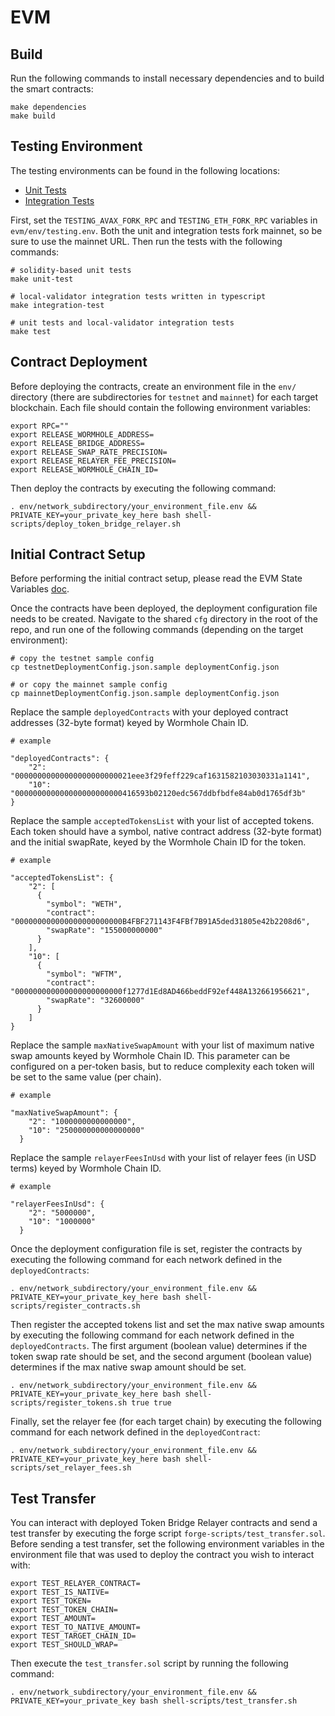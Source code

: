 # EVM

## Build

Run the following commands to install necessary dependencies and to build the smart contracts:

```
make dependencies
make build
```

## Testing Environment

The testing environments can be found in the following locations:

- [Unit Tests](./forge-test/)
- [Integration Tests](./ts/test/01_token_bridge_relayer.ts)

First, set the `TESTING_AVAX_FORK_RPC` and `TESTING_ETH_FORK_RPC` variables in `evm/env/testing.env`. Both the unit and integration tests fork mainnet, so be sure to use the mainnet URL. Then run the tests with the following commands:

```
# solidity-based unit tests
make unit-test

# local-validator integration tests written in typescript
make integration-test

# unit tests and local-validator integration tests
make test
```

## Contract Deployment

Before deploying the contracts, create an environment file in the `env/` directory (there are subdirectories for `testnet` and `mainnet`) for each target blockchain. Each file should contain the following environment variables:

```
export RPC=""
export RELEASE_WORMHOLE_ADDRESS=
export RELEASE_BRIDGE_ADDRESS=
export RELEASE_SWAP_RATE_PRECISION=
export RELEASE_RELAYER_FEE_PRECISION=
export RELEASE_WORMHOLE_CHAIN_ID=
```

Then deploy the contracts by executing the following command:

```
. env/network_subdirectory/your_environment_file.env && PRIVATE_KEY=your_private_key_here bash shell-scripts/deploy_token_bridge_relayer.sh
```

## Initial Contract Setup

Before performing the initial contract setup, please read the EVM State Variables [doc](../docs/EVM_STATE_VARIABLES.md).

Once the contracts have been deployed, the deployment configuration file needs to be created. Navigate to the shared `cfg` directory in the root of the repo, and run one of the following commands (depending on the target environment):

```
# copy the testnet sample config
cp testnetDeploymentConfig.json.sample deploymentConfig.json

# or copy the mainnet sample config
cp mainnetDeploymentConfig.json.sample deploymentConfig.json
```

Replace the sample `deployedContracts` with your deployed contract addresses (32-byte format) keyed by Wormhole Chain ID.

```
# example

"deployedContracts": {
    "2": "00000000000000000000000021eee3f29feff229caf1631582103030331a1141",
    "10": "000000000000000000000000416593b02120edc567ddbfbdfe84ab0d1765df3b"
}
```

Replace the sample `acceptedTokensList` with your list of accepted tokens. Each token should have a symbol, native contract address (32-byte format) and the initial swapRate, keyed by the Wormhole Chain ID for the token.

```
# example

"acceptedTokensList": {
    "2": [
      {
        "symbol": "WETH",
        "contract": "000000000000000000000000B4FBF271143F4FBf7B91A5ded31805e42b2208d6",
        "swapRate": "155000000000"
      }
    ],
    "10": [
      {
        "symbol": "WFTM",
        "contract": "000000000000000000000000f1277d1Ed8AD466beddF92ef448A132661956621",
        "swapRate": "32600000"
      }
    ]
}
```

Replace the sample `maxNativeSwapAmount` with your list of maximum native swap amounts keyed by Wormhole Chain ID. This parameter can be configured on a per-token basis, but to reduce complexity each token will be set to the same value (per chain).

```
# example

"maxNativeSwapAmount": {
    "2": "1000000000000000",
    "10": "250000000000000000"
  }
```

Replace the sample `relayerFeesInUsd` with your list of relayer fees (in USD terms) keyed by Wormhole Chain ID.

```
# example

"relayerFeesInUsd": {
    "2": "5000000",
    "10": "1000000"
  }
```

Once the deployment configuration file is set, register the contracts by executing the following command for each network defined in the `deployedContracts`:

```
. env/network_subdirectory/your_environment_file.env && PRIVATE_KEY=your_private_key_here bash shell-scripts/register_contracts.sh
```

Then register the accepted tokens list and set the max native swap amounts by executing the following command for each network defined in the `deployedContracts`. The first argument (boolean value) determines if the token swap rate should be set, and the second argument (boolean value) determines if the max native swap amount should be set.

```
. env/network_subdirectory/your_environment_file.env && PRIVATE_KEY=your_private_key_here bash shell-scripts/register_tokens.sh true true
```

Finally, set the relayer fee (for each target chain) by executing the following command for each network defined in the `deployedContract`:

```
. env/network_subdirectory/your_environment_file.env && PRIVATE_KEY=your_private_key_here bash shell-scripts/set_relayer_fees.sh
```

## Test Transfer

You can interact with deployed Token Bridge Relayer contracts and send a test transfer by executing the forge script `forge-scripts/test_transfer.sol`. Before sending a test transfer, set the following environment variables in the environment file that was used to deploy the contract you wish to interact with:

```
export TEST_RELAYER_CONTRACT=
export TEST_IS_NATIVE=
export TEST_TOKEN=
export TEST_TOKEN_CHAIN=
export TEST_AMOUNT=
export TEST_TO_NATIVE_AMOUNT=
export TEST_TARGET_CHAIN_ID=
export TEST_SHOULD_WRAP=
```

Then execute the `test_transfer.sol` script by running the following command:

```
. env/network_subdirectory/your_environment_file.env && PRIVATE_KEY=your_private_key bash shell-scripts/test_transfer.sh
```
